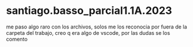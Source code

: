 # santiago.basso_parcial1.1A.2023
me paso algo raro con los archivos, solos me los reconocia por fuera de la carpeta del trabajo, creo q era algo de vscode, por las dudas se los comento
